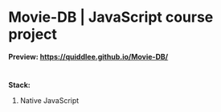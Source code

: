 # Movie-DB | JavaScript course project

**Preview: https://quiddlee.github.io/Movie-DB/**
#
**Stack:**

1. Native JavaScript

##
